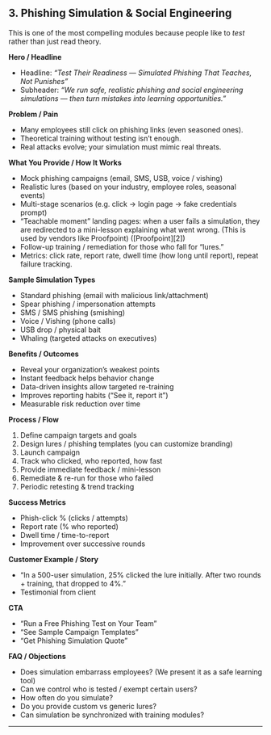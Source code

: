 ## 3. **Phishing Simulation & Social Engineering**

This is one of the most compelling modules because people like to *test* rather than just read theory.

**Hero / Headline**

* Headline: *“Test Their Readiness — Simulated Phishing That Teaches, Not Punishes”*
* Subheader: *“We run safe, realistic phishing and social engineering simulations — then turn mistakes into learning opportunities.”*

**Problem / Pain**

* Many employees still click on phishing links (even seasoned ones).
* Theoretical training without testing isn’t enough.
* Real attacks evolve; your simulation must mimic real threats.

**What You Provide / How It Works**

* Mock phishing campaigns (email, SMS, USB, voice / vishing)
* Realistic lures (based on your industry, employee roles, seasonal events)
* Multi-stage scenarios (e.g. click → login page → fake credentials prompt)
* “Teachable moment” landing pages: when a user fails a simulation, they are redirected to a mini-lesson explaining what went wrong. (This is used by vendors like Proofpoint) ([Proofpoint][2])
* Follow-up training / remediation for those who fall for “lures.”
* Metrics: click rate, report rate, dwell time (how long until report), repeat failure tracking.

**Sample Simulation Types**

* Standard phishing (email with malicious link/attachment)
* Spear phishing / impersonation attempts
* SMS / SMS phishing (smishing)
* Voice / Vishing (phone calls)
* USB drop / physical bait
* Whaling (targeted attacks on executives)

**Benefits / Outcomes**

* Reveal your organization’s weakest points
* Instant feedback helps behavior change
* Data-driven insights allow targeted re-training
* Improves reporting habits (“See it, report it”)
* Measurable risk reduction over time

**Process / Flow**

1. Define campaign targets and goals
2. Design lures / phishing templates (you can customize branding)
3. Launch campaign
4. Track who clicked, who reported, how fast
5. Provide immediate feedback / mini-lesson
6. Remediate & re-run for those who failed
7. Periodic retesting & trend tracking

**Success Metrics**

* Phish-click % (clicks / attempts)
* Report rate (% who reported)
* Dwell time / time-to-report
* Improvement over successive rounds

**Customer Example / Story**

* “In a 500-user simulation, 25% clicked the lure initially. After two rounds + training, that dropped to 4%.”
* Testimonial from client

**CTA**

* “Run a Free Phishing Test on Your Team”
* “See Sample Campaign Templates”
* “Get Phishing Simulation Quote”

**FAQ / Objections**

* Does simulation embarrass employees? (We present it as a safe learning tool)
* Can we control who is tested / exempt certain users?
* How often do you simulate?
* Do you provide custom vs generic lures?
* Can simulation be synchronized with training modules?

---
